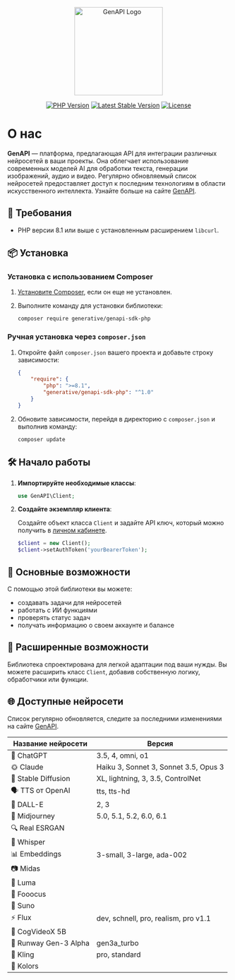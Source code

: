 <p align="center"><a href="https://gen-api.ru" target="_blank"><img src="https://api.gen-api.ru/storage/logo.svg" width="200" alt="GenAPI Logo"></a></p>

<p align="center">
<a href="https://packagist.org/packages/generative/genapi-sdk-php"><img src="https://img.shields.io/packagist/php-v/generative/genapi-sdk-php" alt="PHP Version"></a>
<a href="https://packagist.org/packages/generative/genapi-sdk-php"><img src="https://img.shields.io/packagist/v/generative/genapi-sdk-php?label=stable" alt="Latest Stable Version"></a>
<a href="https://packagist.org/packages/generative/genapi-sdk-php"><img src="https://img.shields.io/packagist/l/generative/genapi-sdk-php" alt="License"></a>
</p>

# О нас

**GenAPI** — платформа, предлагающая API для интеграции различных нейросетей в ваши проекты. Она облегчает использование современных моделей AI для обработки текста, генерации изображений, аудио и видео. Регулярно обновляемый список нейросетей предоставляет доступ к последним технологиям в области искусственного интеллекта. Узнайте больше на сайте [GenAPI](https://gen-api.ru).

## 🚀 Требования

- PHP версии 8.1 или выше с установленным расширением `libcurl`.

## 📦 Установка

### Установка с использованием Composer

1. [Установите Composer](https://getcomposer.org/download/), если он еще не установлен.
2. Выполните команду для установки библиотеки:

    ```bash
    composer require generative/genapi-sdk-php
    ```

### Ручная установка через `composer.json`

1. Откройте файл `composer.json` вашего проекта и добавьте строку зависимости:

    ```json
    {
        "require": {
            "php": ">=8.1",
            "generative/genapi-sdk-php": "^1.0"
        }
    }
    ```

2. Обновите зависимости, перейдя в директорию с `composer.json` и выполнив команду:

    ```bash
    composer update
    ```

## 🛠️ Начало работы

1. **Импортируйте необходимые классы**:

    ```php
    use GenAPI\Client;
    ```

2. **Создайте экземпляр клиента**:

   Создайте объект класса `Client` и задайте API ключ, который можно получить в [личном кабинете](https://gen-api.ru/account/api-tokens).

    ```php
    $client = new Client();
    $client->setAuthToken('yourBearerToken');
    ```

## 🌟 Основные возможности

С помощью этой библиотеки вы можете:

- создавать задачи для нейросетей
- работать с ИИ функциями
- проверять статус задач
- получать информацию о своем аккаунте и балансе

## 🔧 Расширенные возможности

Библиотека спроектирована для легкой адаптации под ваши нужды. Вы можете расширить класс `Client`, добавив собственную логику, обработчики или функции.

## 🌐 Доступные нейросети

Список регулярно обновляется, следите за последними изменениями на сайте [GenAPI](https://gen-api.ru/models).

| Название нейросети    | Версия                                |
|-----------------------|---------------------------------------|
| 🤖 ChatGPT            | 3.5, 4, omni, o1                      |
| 🌞 Claude             | Haiku 3, Sonnet 3, Sonnet 3.5, Opus 3 |
| 🌈 Stable Diffusion   | XL, lightning, 3, 3.5, ControlNet     |
| 🗣️ TTS от OpenAI     | tts, tts-hd                           |
| 🎨 DALL-E             | 2, 3                                  |
| 🌌 Midjourney         | 5.0, 5.1, 5.2, 6.0, 6.1               |
| 🔍 Real ESRGAN        |                                       |
| 📝 Whisper            |                                       |
| 📊 Embeddings         | 3-small, 3-large, ada-002             |
| 📷 Midas              |                                       |
| 🌟 Luma               |                                       |
| 🎉 Fooocus            |                                       |
| 🎵 Suno               |                                       |
| ⚡ Flux                | dev, schnell, pro, realism, pro v1.1  |
| 🎥 CogVideoX 5B       |                                       |
| 🚀 Runway Gen-3 Alpha | gen3a_turbo                           |
| 🌟 Kling              | pro, standard                         |
| 🎨 Kolors             |                                       |
